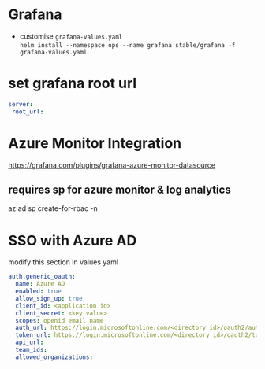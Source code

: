 # Grafana

* customise `grafana-values.yaml`  
 `helm install --namespace ops --name grafana stable/grafana -f grafana-values.yaml`

# set grafana root url
````yaml
server:
 root_url: 
````
# Azure Monitor Integration

https://grafana.com/plugins/grafana-azure-monitor-datasource

## requires sp for azure monitor & log analytics

az ad sp create-for-rbac -n 

# SSO with Azure AD

modify this section in values yaml
````yaml
auth.generic_oauth:
  name: Azure AD
  enabled: true
  allow_sign_up: true
  client_id: <application id>
  client_secret: <key value>
  scopes: openid email name
  auth_url: https://login.microsoftonline.com/<directory id>/oauth2/authorize
  token_url: https://login.microsoftonline.com/<directory id>/oauth2/token
  api_url:
  team_ids:
  allowed_organizations:
````